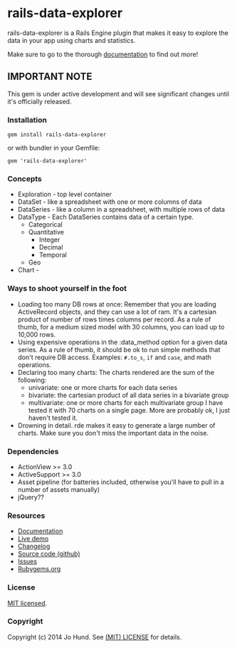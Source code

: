 rails-data-explorer
===================

rails-data-explorer is a Rails Engine plugin that makes it easy to explore the
data in your app using charts and statistics.

Make sure to go to the thorough [documentation](http://rails-data-explorer.clearcove.ca)
to find out more!

## IMPORTANT NOTE

This gem is under active development and will see significant changes until it's
officially released.

### Installation

`gem install rails-data-explorer`

or with bundler in your Gemfile:

`gem 'rails-data-explorer'`


### Concepts

* Exploration - top level container
* DataSet - like a spreadsheet with one or more columns of data
* DataSeries - like a column in a spreadsheet, with multiple rows of data
* DataType - Each DataSeries contains data of a certain type.
    * Categorical
    * Quantitative
        * Integer
        * Decimal
        * Temporal
    * Geo
* Chart -


### Ways to shoot yourself in the foot

* Loading too many DB rows at once: Remember that you are loading ActiveRecord
  objects, and they can use a lot of ram. It's a cartesian product of number of
  rows times columns per record. As a rule of thumb, for a medium sized model with
  30 columns, you can load up to 10,000 rows.
* Using expensive operations in the :data_method option for a given data series.
  As a rule of thumb, it should be ok to run simple methods that don't require
  DB access. Examples: `#.to_s`, `if` and `case`, and math operations.
* Declaring too many charts: The charts rendered are the sum of the following:
    * univariate: one or more charts for each data series
    * bivariate: the cartesian product of all data series in a bivariate group
    * multivariate: one or more charts for each multivariate group
  I have tested it with 70 charts on a single page. More are probably ok, I
  just haven't tested it.
* Drowning in detail. rde makes it easy to generate a large number of charts.
  Make sure you don't miss the important data in the noise.

### Dependencies

* ActionView >= 3.0
* ActiveSupport >= 3.0
* Asset pipeline (for batteries included, otherwise you'll have to pull in a number of assets manually)
* jQuery??

### Resources

* [Documentation](http://rails-data-explorer.clearcove.ca)
* [Live demo](http://rails-data-explorer-demo.herokuapp.com)
* [Changelog](https://github.com/jhund/rails-data-explorer/blob/master/CHANGELOG.md)
* [Source code (github)](https://github.com/jhund/rails-data-explorer)
* [Issues](https://github.com/jhund/rails-data-explorer/issues)
* [Rubygems.org](http://rubygems.org/gems/rails-data-explorer)

### License

[MIT licensed](https://github.com/jhund/rails-data-explorer/blob/master/MIT-LICENSE).



### Copyright

Copyright (c) 2014 Jo Hund. See [(MIT) LICENSE](https://github.com/jhund/rails-data-explorer/blob/master/MIT-LICENSE) for details.
